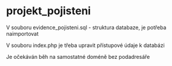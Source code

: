 # projekt_pojisteni

V souboru evidence_pojisteni.sql - struktura databaze, je potřeba naimportovat

V souboru index.php je třeba upravit přístupové údaje k databázi 

Je očekáván běh na samostatné doméně bez podadresáře
